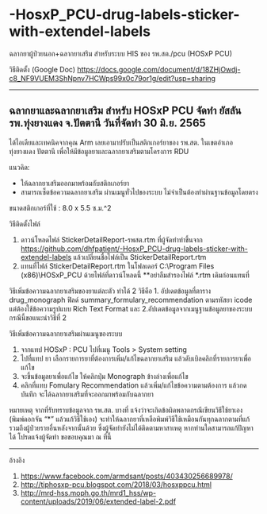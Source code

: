 # -HosxP_PCU-drug-labels-sticker-with-extendel-labels
ฉลากยาผู้ป่วยนอก+ฉลากยาเสริม สำหรับระบบ HIS ของ รพ.สต./pcu (HOSxP PCU)

วิธีติดตั้ง (Google Doc)
https://docs.google.com/document/d/18ZHjOwdj-c8_NF9VUEM3ShNpnv7HCWps99x0c79or1g/edit?usp=sharing 

-----------------------------
ฉลากยาและฉลากยาเสริม สำหรับ HOSxP PCU
จัดทำ ยัสลัน  รพ.ทุ่งยางแดง  จ.ปัตตานี
วันที่จัดทำ  30 มิ.ย. 2565
--------------------------
ได้ไอเดียและเทคนิคจากคุณ Arm เลยเอามาปรับเป็นสติกเกอร์ยาของ รพ.สต. 
ในเขตอำเภอทุ่งยางแดง ปัตตานี เพื่อให้มีข้อมูลยาและฉลากยาเสริมตามโครงการ RDU

แนวคิด:
- ให้ฉลากยาเสริมออกมาพร้อมกับสติกเกอร์ยา
- สามารถเซ็ตข้อความฉลากยาเสริม ผ่านเมนูทั่วไปของระบบ ไม่จำเป็นต้องทำผ่านฐานข้อมูลโดยตรง

ขนาดสติกเกอร์ที่ใช้ :  8.0 x 5.5  ซ.ม.^2

วิธีติดตั้งไฟล์
1. ดาวน์โหลดไฟล์ StickerDetailReport-รพสต.rtm ที่ผู้จัดทำทำขึ้นจาก https://github.com/dhfpatient/-HosxP_PCU-drug-labels-sticker-with-extendel-labels แล้วเปลี่ยนชื่อไฟล์เป็น StickerDetailReport.rtm
2. แทนที่ไฟล์ StickerDetailReport.rtm ในโฟลเดอร์ C:\Program Files (x86)\HOSxP_PCU ด้วยไฟล์ที่ดาวน์โหลดนี้ **อย่าลืมสำรองไฟล์ *.rtm เดิมก่อนแทนที่

วิธีเพิ่มข้อความฉลากยาเสริมของยาแต่ละตัว
ทำได้ 2 วิธีคือ 1. อัปเดตข้อมูลที่ตาราง drug_monograph ฟิลด์ summary_formulary_recommendation ตามรหัสยา icode แต่ต้องใช้ข้อความรูปแบบ Rich Text Format และ 2.อัปเดตข้อมูลจากเมนูฐานข้อมูลยาของระบบ กรณีนี้ขอแนะนำวิธีที่ 2

วิธีเพิ่มข้อความฉลากยาเสริมผ่านเมนูของระบบ
1. จากแทป HOSxP : PCU ไปที่เมนู Tools > System setting
2. ไปที่แทป ยา เลือกรายการยาที่ต้องการเพิ่ม/แก้ไขฉลากยาเสริม แล้วดับเบิลคลิกที่รายการยาเพื่อแก้ไข
3. จะขึ้นข้อมูลยาเพื่อแก้ไข ให้คลิกปุ่ม Monograph ข้างล่างเพื่อแก้ไข
4. คลิกที่แทบ Fomulary Recommendation แล้วเพิ่ม/แก้ไขข้อความตามต้องการ แล้วกดบันทึก จะได้ฉลากยาเสริมที่จะออกมาพร้อมกับฉลากยา

หมายเหตุ จากที่รับทราบข้อมูลจาก รพ.สต. บางที่ แจ้งว่าจะเกิดข้อผิดพลาดกรณีเขียนวิธีใช้ยาเอง (พิมพ์ดอกจัน “*” แล้วแก้วิธีใช้เอง) จะทำให้ฉลากยาที่เหลือพิมพ์วิธีใช้เหมือนกันทุกฉลากตามที่แก้ รวมถึงผู้ป่วยรายอื่นหลังจากนั้นด้วย ซึ่งผู้จัดทำยังไม่ได้ติดตามหาสาเหตุ หากท่านใดสามารถแก้ปัญหาได้ โปรดแจ้งผู้จัดทำ ขอขอบคุณมา ณ ที่นี้

--------------------
อ้างอิง
1. https://www.facebook.com/armdsant/posts/403430256689978/ 
2. http://tiphosxp-pcu.blogspot.com/2018/03/hosxppcu.html 
3. http://mrd-hss.moph.go.th/mrd1_hss/wp-content/uploads/2019/06/extended-label-2.pdf 
